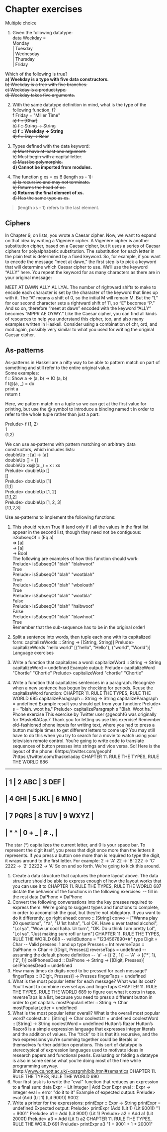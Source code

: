 # Chapter exercises
Multiple choice
1. Given the following datatype:  
data Weekday =  
  Monday  
| Tuesday  
| Wednesday  
| Thursday  
| Friday  

Which of the following is true?  
**a) Weekday is a type with five data constructors.**  
~~b) Weekday is a tree with five branches.~~  
~~c) Weekday is a product type.~~  
~~d) Weekday takes five arguments.~~  

2. With the same datatype definition in mind, what is the type of the following function, f?  
f Friday = "Miller Time"  
~~a) f :: [Char]~~  
~~b) f :: String -> String~~  
**c) f :: Weekday -> String**  
~~d) f :: Day -> Beer~~    
3. Types defined with the data keyword:  
~~a) Must have at least one argument.~~  
~~b) Must begin with a capital letter.~~  
~~c) Must be polymorphic.~~  
**d) Cannot be imported from modules.**  

4. The function g xs = xs !! (length xs - 1):  
~~a) Is recursive and may not terminate.~~  
~~b) Returns the head of xs.~~  
**c) Returns the final element of xs.**  
~~d) Has the same type as xs.~~  
> (length xs - 1) refers to the last element.  

## Ciphers
In Chapter 9, on lists, you wrote a Caesar cipher. Now, we
want to expand on that idea by writing a Vigenère cipher. A Vigenère cipher is another substitution cipher, based on a Caesar
cipher, but it uses a series of Caesar ciphers for polyalphabetic
substitution. The substitution for each letter in the plain text
is determined by a fixed keyword.
So, for example, if you want to encode the message “meet
at dawn,” the first step is to pick a keyword that will determine
which Caesar cipher to use. We’ll use the keyword “ALLY” here.
You repeat the keyword for as many characters as there are in
your original message:

MEET AT DAWN
ALLY AL LYAL
The number of rightward shifts to make to encode each
character is set by the character of the keyword that lines up
with it. The “A” means a shift of 0, so the initial M will remain
M. But the “L” for our second character sets a rightward shift
of 11, so “E” becomes “P.” And so on, therefore “meet at dawn”
encoded with the keyword “ALLY” becomes “MPPR AE OYWY.”
Like the Caesar cipher, you can find all kinds of resources to
help you understand this cipher, too, and also many examples
written in Haskell. Consider using a combination of chr, ord,
and mod again, possibly very similar to what you used for writing
the original Caesar cipher.  

## As-patterns
As-patterns in Haskell are a nifty way to be able to pattern match on part of something and still refer to the entire original value.  
Some examples:  
f :: Show a => (a, b) -> IO (a, b)  
f t@(a, _) = do  
print a  
return t  

Here, we pattern match on a tuple so we can get at the first
value for printing, but use the @ symbol to introduce a binding named t in order to refer to the whole tuple rather than just a part:  

Prelude> f (1, 2)  
1  
(1,2)  

We can use as-patterns with pattern matching on arbitrary
data constructors, which includes lists:  
doubleUp :: [a] -> [a]  
doubleUp [] = []  
doubleUp xs@(x:_) = x : xs  
Prelude> doubleUp []  
[]  
Prelude> doubleUp [1]  
[1,1]  
Prelude> doubleUp [1, 2]  
[1,1,2]  
Prelude> doubleUp [1, 2, 3]  
[1,1,2,3]  

Use as-patterns to implement the following functions:  

1. This should return True if (and only if ) all the values in
the first list appear in the second list, though they need
not be contiguous:  
isSubseqOf :: (Eq a)  
=> [a]  
-> [a]  
-> Bool  
The following are examples of how this function should
work:  
Prelude> isSubseqOf "blah" "blahwoot"  
True  
Prelude> isSubseqOf "blah" "wootblah"  
True  
Prelude> isSubseqOf "blah" "wboloath"  
True  
Prelude> isSubseqOf "blah" "wootbla"  
False  
Prelude> isSubseqOf "blah" "halbwoot"  
False  
Prelude> isSubseqOf "blah" "blawhoot"  
True  
Remember that the sub-sequence has to be in the original
order!  

2. Split a sentence into words, then tuple each one with its
capitalized form:
capitalizeWords :: String
-> [(String, String)]
Prelude> capitalizeWords "hello world"
[("hello", "Hello"), ("world", "World")]
Language exercises
1. Write a function that capitalizes a word:
capitalizeWord :: String -> String
capitalizeWord = undefined
Example output:
Prelude> capitalizeWord "Chortle"
"Chortle"
Prelude> capitalizeWord "chortle"
"Chortle"
2. Write a function that capitalizes sentences in a paragraph.
Recognize when a new sentence has begun by checking
for periods. Reuse the capitalizeWord function:
CHAPTER 11. RULE THE TYPES, RULE THE WORLD 685
capitalizeParagraph :: String -> String
capitalizeParagraph = undefined
Example result you should get from your function:
Prelude> s = "blah. woot ha."
Prelude> capitalizeParagraph s
"Blah. Woot ha."
Phone exercise
This exercise by Twitter user @geophf6 was originally for
1HaskellADay.7 Thank you for letting us use this exercise!
Remember old-fashioned phone inputs for writing text,
where you had to press a button multiple times to get different
letters to come up? You may still have to do this when you try
to search for a movie to watch using your television remote
control. You’re going to write code to translate sequences of
button presses into strings and vice versa.
So! Here is the layout of the phone:
6https://twitter.com/geophf
7https://twitter.com/1haskelladay
CHAPTER 11. RULE THE TYPES, RULE THE WORLD 686
-----------------------------------------
| 1 | 2 ABC | 3 DEF |
-----------------------------------------
| 4 GHI | 5 JKL | 6 MNO |
-----------------------------------------
| 7 PQRS | 8 TUV | 9 WXYZ |
-----------------------------------------
| * ^ | 0 + _ | # ., |
-----------------------------------------
The star (*) capitalizes the current letter, and 0 is your space
bar. To represent the digit itself, you press that digit once more
than the letters it represents. If you press a button one more
than is required to type the digit, it wraps around to the first
letter. For example:
2 -> 'A'
22 -> 'B'
222 -> 'C'
2222 -> '2'
22222 -> 'A'
So on and so forth. We’re going to kick this around.
1. Create a data structure that captures the phone layout
above. The data structure should be able to express
enough of how the layout works that you can use it to
CHAPTER 11. RULE THE TYPES, RULE THE WORLD 687
dictate the behavior of the functions in the following
exercises:
-- fill in the rest
data DaPhone = DaPhone
2. Convert the following conversations into the key presses
required to express them. We’re going to suggest types
and functions to complete, in order to accomplish the
goal, but they’re not obligatory. If you want to do it
differently, go right ahead:
convo :: [String]
convo =
["Wanna play 20 questions",
"Ya",
"U 1st haha",
"Lol OK. Have u ever tasted alcohol",
"Lol ya",
"Wow ur cool haha. Ur turn",
"OK. Do u think I am pretty Lol",
"Lol ya",
"Just making sure rofl ur turn"]
CHAPTER 11. RULE THE TYPES, RULE THE WORLD 688
-- validButtons = "1234567890*#"
type Digit = Char
-- Valid presses: 1 and up
type Presses = Int
reverseTaps :: DaPhone
-> Char
-> [(Digit, Presses)]
reverseTaps = undefined
-- assuming the default phone definition
-- 'a' -> [('2', 1)]
-- 'A' -> [('*', 1), ('2', 1)]
cellPhonesDead :: DaPhone
-> String
-> [(Digit, Presses)]
cellPhonesDead = undefined
3. How many times do digits need to be pressed for each
message?
fingerTaps :: [(Digit, Presses)] -> Presses
fingerTaps = undefined
4. What is the most popular letter for each message? What
was its cost? You’ll want to combine reverseTaps and fingerTaps
CHAPTER 11. RULE THE TYPES, RULE THE WORLD 689
to figure out what it costs in taps. reverseTaps is a list, because you need to press a different button in order to get
capitals.
mostPopularLetter :: String -> Char
mostPopularLetter = undefined
5. What is the most popular letter overall? What is the
overall most popular word?
coolestLtr :: [String] -> Char
coolestLtr = undefined
coolestWord :: [String] -> String
coolestWord = undefined
Hutton’s Razor
Hutton’s Razor8
is a simple expression language that expresses
integer literals and the addition of values. The “trick” to it is that
it’s recursive, and the two expressions you’re summing together
could be literals or themselves further addition operations.
This sort of datatype is stereotypical of expression languages
used to motivate ideas in research papers and functional pearls.
Evaluating or folding a datatype is also in some sense what
you’re doing most of the time while programming anyway.
8http://www.cs.nott.ac.uk/~pszgmh/bib.html#semantics
CHAPTER 11. RULE THE TYPES, RULE THE WORLD 690
1. Your first task is to write the “eval” function that reduces
an expression to a final sum:
data Expr
= Lit Integer
| Add Expr Expr
eval :: Expr -> Integer
eval = error "do it to it"
Example of expected output:
Prelude> eval (Add (Lit 1) (Lit 9001))
9002
2. Write a printer for the expressions:
printExpr :: Expr -> String
printExpr = undefined
Expected output:
Prelude> printExpr (Add (Lit 1) (Lit 9001))
"1 + 9001"
Prelude> a1 = Add (Lit 9001) (Lit 1)
Prelude> a2 = Add a1 (Lit 20001)
Prelude> a3 = Add (Lit 1) a2
CHAPTER 11. RULE THE TYPES, RULE THE WORLD 691
Prelude> printExpr a3
"1 + 9001 + 1 + 20001"
